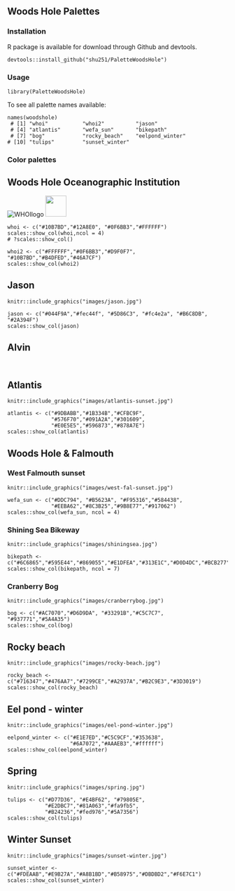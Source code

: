 ## Woods Hole Palettes


### Installation

R package is available for download through Github and devtools.
```
devtools::install_github("shu251/PaletteWoodsHole")
```


### Usage

```
library(PaletteWoodsHole)
```

To see all palette names available:
```
names(woodshole)
 # [1] "whoi"           "whoi2"          "jason"         
 # [4] "atlantis"       "wefa_sun"       "bikepath"      
 # [7] "bog"            "rocky_beach"    "eelpond_winter"
# [10] "tulips"         "sunset_winter" 
```


### Color palettes

## Woods Hole Oceanographic Institution


![WHOIlogo]("images/whoi-logo.png")
<img src="https://github.com/shu251/PaletteWoodsHole/images/whoi-logo.png" width="48">


```{r, fig.height=4, fig.width=6}
whoi <- c("#10B7BD","#12A8E0", "#0F6BB3","#FFFFFF")
scales::show_col(whoi,ncol = 4)
# ?scales::show_col()
```

```{r, fig.height=4, fig.width=6}
whoi2 <- c("#FFFFFF","#0F6BB3","#D9F0F7", "#10B7BD","#B4DFED","#46A7CF")
scales::show_col(whoi2)
```

## Jason
```{r, out.width = '20%'}
knitr::include_graphics("images/jason.jpg")
```

```{r, fig.height=4, fig.width=6}
jason <- c("#044F9A","#fec44f", "#5D86C3", "#fc4e2a", "#B6C8DB", "#2A394F")
scales::show_col(jason)
```

## Alvin
```{r}

```
```{r}

```


## Atlantis
```{r, out.width='30%'}
knitr::include_graphics("images/atlantis-sunset.jpg")
```



```{r}
atlantis <- c("#9DBABB","#1B334B","#CFBC9F",
              "#576F70","#091A2A","#301609",
              "#E0E5E5","#596873","#878A7E")
scales::show_col(atlantis)
```


## Woods Hole & Falmouth
### West Falmouth sunset
```{r sunset, echo=FALSE,  out.width = '40%'}
knitr::include_graphics("images/west-fal-sunset.jpg")
```

```{r, fig.height=4, fig.width=6}
wefa_sun <- c("#DDC794", "#B5623A", "#F95316","#584438",
              "#EEBA62","#8C3B25","#9B8E77","#917062")
scales::show_col(wefa_sun, ncol = 4)
```

### Shining Sea Bikeway

```{r figurename, echo=FALSE,  out.width = '40%'}
knitr::include_graphics("images/shiningsea.jpg")
```

```{r, fig.height=7, fig.width=8}
bikepath <- c("#6C6865","#595E44","#869055","#E1DFEA","#313E1C","#D0D4DC","#BCB277")
scales::show_col(bikepath, ncol = 7)
```

### Cranberry Bog
```{r bog, echo=FALSE, out.width = '40%'}
knitr::include_graphics("images/cranberrybog.jpg")
```


```{r, fig.height=4, fig.width=6}
bog <- c("#AC7070","#D6D9DA", "#33291B","#C5C7C7", "#937771","#5A4A35")
scales::show_col(bog)
```

## Rocky beach


```{r, out.width= '30%'}
knitr::include_graphics("images/rocky-beach.jpg")
```


```{r}
rocky_beach <- c("#716347","#476AA7","#7299CE","#A2937A","#B2C9E3","#3D3019")
scales::show_col(rocky_beach)
```


## Eel pond - winter

```{r, out.width='30%'}
knitr::include_graphics("images/eel-pond-winter.jpg")
```


```{r}
eelpond_winter <- c("#E1E7ED","#C5C9CF","#353638",
                    "#6A7072","#AAAEB3","#ffffff")
scales::show_col(eelpond_winter)
```

## Spring

```{r, out.width='30%'}
knitr::include_graphics("images/spring.jpg")
```


```{r}
tulips <- c("#D77D36", "#E4BF62", "#79805E", 
            "#E2DBC7","#81A063","#fa9fb5",
            "#B24236","#fed976","#5A7356")
scales::show_col(tulips)
```

## Winter Sunset

```{r, out.width='30%'}
knitr::include_graphics("images/sunset-winter.jpg")
```


```{r}
sunset_winter <- c("#FDEAAB","#E9B27A","#A8B1BD","#B58975","#DBDBD2","#F6E7C1")
scales::show_col(sunset_winter)
```

